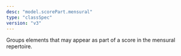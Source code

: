 ```yaml
---
desc: "model.scorePart.mensural"
type: "classSpec"
version: "v3"
---
```


Groups elements that may appear as part of a score in the mensural repertoire.